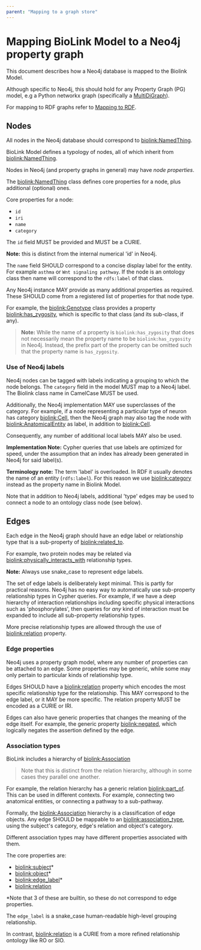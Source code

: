 ```yaml
---
parent: "Mapping to a graph store"
---
```


# Mapping BioLink Model to a Neo4j property graph

This document describes how a Neo4j database is mapped to the Biolink Model. 

Although specific to Neo4j, this should hold for any Property Graph (PG) model, 
e.g a Python networkx graph (specifically a [MultiDiGraph](https://networkx.github.io/documentation/stable/reference/classes/multidigraph.html)).

For mapping to RDF graphs refer to [Mapping to RDF](mapping-rdf).


## Nodes

All nodes in the Neo4j database should correspond to [biolink:NamedThing](../docs/NamedThing).

BioLink Model defines a typology of nodes, all of which inherit from [biolink:NamedThing](../docs/NamedThing).

Nodes in Neo4j (and property graphs in general) may have *node properties*.

The [biolink:NamedThing](../docs/NamedThing) class defines core properties for a node, plus additional (optional) ones. 

Core properties for a node:
 - `id`
 - `iri`
 - `name`
 - `category`

The `id` field MUST be provided and MUST be a CURIE.

**Note:** this is distinct from the internal numerical 'id' in Neo4j.

The `name` field SHOULD correspond to a concise display label for the
entity. For example `asthma` or `Wnt signaling pathway`. If the node
is an ontology class then name will correspond to the `rdfs:label` of that class.

Any Neo4j instance MAY provide as many additional properties as required.
These SHOULD come from a registered list of properties for that node type.

For example, the [biolink:Genotype](../docs/Genotype) class provides a
property [biolink:has_zygosity](../docs/has_zygosity), which is specific to that class 
(and its sub-class, if any).


> **Note:** While the name of a property is `biolink:has_zygosity` that does not necessarily mean the property
> name to be `biolink:has_zygosity` in Neo4j. Instead, the prefix part of the property can be omitted such that
> the property name is `has_zygosity`.


### Use of Neo4j labels

Neo4j nodes can be tagged with labels indicating a grouping to which the node belongs.
The `category` field in the model MUST map to a Neo4j label.
The Biolink class name in CamelCase MUST be used.

Additionally, the Neo4j implementation MAY use superclasses of the category.
For example, if a node representing a particular type of neuron has category [biolink:Cell](../docs/Cell),
then the Neo4j graph may also tag the node with [biolink:AnatomicalEntity](../docs/AnatomicalEntity) as label, 
in addition to [biolink:Cell](../docs/Cell).


Consequently, any number of additional local labels MAY also be used.


**Implementation Note:** Cypher queries that use labels are optimized for speed, under the assumption that
an index has already been generated in Neo4j for said label(s).

**Terminology note:** The term 'label' is overloaded. In RDF it usually denotes the name of an entity (`rdfs:label`).
For this reason we use [biolink:category](../docs/category) instead as the property name in Biolink Model.

Note that in addition to Neo4j labels, additional 'type' edges may be used to connect a node
to an ontology class node (see below).

## Edges

Each edge in the Neo4j graph should have an edge label or relationship type that is a
sub-property of [biolink:related_to](../docs/related_to).

For example, two protein nodes may be related via
[biolink:physically_interacts_with](../docs/physically_interacts_with) relationship types.

**Note:** Always use snake_case to represent edge labels.

The set of edge labels is deliberately kept minimal. This is partly for practical reasons.
Neo4j has no easy way to automatically use sub-property relationship types in Cypher queries.
For example, if we have a deep hierarchy of interaction relationships including specific
physical interactions such as 'phosphorylates', then queries for *any* kind of interaction must
be expanded to include all sub-property relationship types.

More precise relationship types are allowed through the use of [biolink:relation](../docs/relation) property. 
 

### Edge properties

Neo4j uses a property graph model, where any number of properties can be attached to an edge. 
Some properties may be generic, while some may only pertain to particular kinds of relationship type.

Edges SHOULD have a [biolink:relation](../docs/relation) property which encodes the most specific relationship type
for the relationship. This MAY correspond to the edge label, or it MAY be more specific.
The relation property MUST be encoded as a CURIE or IRI.

Edges can also have generic properties that changes the meaning of the edge itself. 
For example, the generic property [biolink:negated](../docs/negated), which logically negates the assertion defined by the edge.


### Association types

BioLink includes a hierarchy of [biolink:Association](../docs/Association.html)

> Note that this is distinct from the relation hierarchy, although in some cases they parallel one another.

For example, the relation hierarchy has a generic relation [biolink:part_of](../docs/part_of). 
This can be used in different contexts. For example, connecting two anatomical entities, or
connecting a pathway to a sub-pathway.

Formally, the [biolink:Association](../docs/Association) hierarchy is a classification of edge objects.
Any edge SHOULD be mappable to an [biolink:association_type](../docs/association_type),
using the subject's category, edge's relation and object's category.

Different association types may have different properties associated with them.

The core properties are:
 - [biolink:subject](../docs/subject)*
 - [biolink:object](../docs/object)*
 - [biolink:edge_label](../docs/edge_label)*
 - [biolink:relation](../docs/relation)

*Note that 3 of these are builtin, so these do not correspond to edge properties.

The `edge_label` is a snake_case human-readable high-level grouping relationship.

In contrast, [biolink:relation](../docs/relation) is a CURIE from a more refined relationship ontology like RO or SIO.


